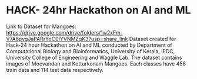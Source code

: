# HACK- 24hr Hackathon on AI and ML

Link to Dataset for Mangoes: https://drive.google.com/drive/folders/1w2xFm-V7A6pygJaPARrYoC0IYVNMZqK3?usp=share_link
                      Dataset created for Hack-24 hour Hackathon on AI and ML conducted by Department of Computational Biology and Bioinformatics, University of Kerala, IEDC, University College of Engineering and Waggle Lab. The dataset contains images of Moovandan and Kotturkonam Mangoes. Each classes have 456 train data and 114 test data respectively.
